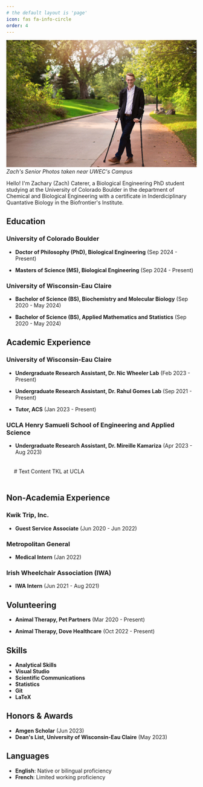 ```yaml
---
# the default layout is 'page'
icon: fas fa-info-circle
order: 4
---
```

![Zachary Caterer](assets/images/people/zach/zach_stance.JPG)
_Zach's Senior Photos taken near UWEC's Campus_

Hello! I'm Zachary (Zach) Caterer, a Biological Engineering PhD student studying at the University of Colorado Boulder in the department of Chemical and Biological Engineering with a certificate in Inderdiciplinary Quantative Biology in the Biofrontier's Institute. 

## Education

### University of Colorado Boulder
- **Doctor of Philosophy (PhD), Biological Engineering** (Sep 2024 - Present)

- **Masters of Science (MS), Biological Engineering** (Sep 2024 - Present)

### University of Wisconsin-Eau Claire
- **Bachelor of Science (BS), Biochemistry and Molecular Biology** (Sep 2020 - May 2024)

- **Bachelor of Science (BS), Applied Mathematics and Statistics** (Sep 2020 - May 2024)

## Academic Experience

### University of Wisconsin-Eau Claire
- **Undergraduate Research Assistant, Dr. Nic Wheeler Lab** (Feb 2023 - Present)
  
- **Undergraduate Research Assistant, Dr. Rahul Gomes Lab** (Sep 2021 - Present)
  
- **Tutor, ACS** (Jan 2023 - Present)

### UCLA Henry Samueli School of Engineering and Applied Science
- **Undergraduate Research Assistant, Dr. Mireille Kamariza** (Apr 2023 - Aug 2023)

<div style="display: flex;">
    <div style="flex: 1; padding: 20px;">
        # Text Content
        TKL at UCLA
    </div>
    <div style="flex: 1; background-image: url('assets/images/people/zach/avatar.png'); background-size: cover;"></div>
</div>

## Non-Academia Experience

### Kwik Trip, Inc.
- **Guest Service Associate** (Jun 2020 - Jun 2022)

### Metropolitan General
- **Medical Intern** (Jan 2022)

### Irish Wheelchair Association (IWA)
- **IWA Intern** (Jun 2021 - Aug 2021)

## Volunteering

- **Animal Therapy, Pet Partners** (Mar 2020 - Present)

- **Animal Therapy, Dove Healthcare** (Oct 2022 - Present)

## Skills

- **Analytical Skills**
- **Visual Studio**
- **Scientific Communications**
- **Statistics**
- **Git**
- **LaTeX**

## Honors & Awards

- **Amgen Scholar** (Jun 2023)
- **Dean's List, University of Wisconsin-Eau Claire** (May 2023)

## Languages

- **English**: Native or bilingual proficiency
- **French**: Limited working proficiency
